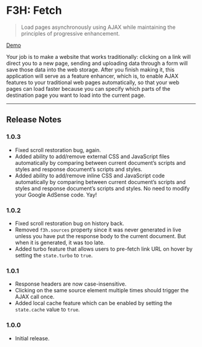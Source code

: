 F3H: Fetch
==========

> Load pages asynchronously using AJAX while maintaining the principles of progressive enhancement.

[Demo](https://taufik-nurrohman.github.io/f3h)

Your job is to make a website that works traditionally: clicking on a link will direct you to a new page, sending and uploading data through a form will save those data into the web storage. After you finish making it, this application will serve as a feature enhancer, which is, to enable AJAX features to your traditional web pages automatically, so that your web pages can load faster because you can specify which parts of the destination page you want to load into the current page.

---

Release Notes
-------------

### 1.0.3

 - Fixed scroll restoration bug, again.
 - Added ability to add/remove external CSS and JavaScript files automatically by comparing between current document&rsquo;s scripts and styles and response document&rsquo;s scripts and styles.
 - Added ability to add/remove inline CSS and JavaScript code automatically by comparing between current document&rsquo;s scripts and styles and response document&rsquo;s scripts and styles. No need to modify your Google AdSense code. Yay!

### 1.0.2

 - Fixed scroll restoration bug on history back.
 - Removed `f3h.sources` property since it was never generated in live unless you have put the response body to the current document. But when it is generated, it was too late.
 - Added turbo feature that allows users to pre-fetch link URL on hover by setting the `state.turbo` to `true`.

### 1.0.1

 - Response headers are now case-insensitive.
 - Clicking on the same source element multiple times should trigger the AJAX call once.
 - Added local cache feature which can be enabled by setting the `state.cache` value to `true`.

### 1.0.0

 - Initial release.

